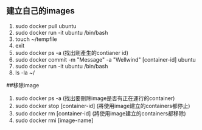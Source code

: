 ## 建立自己的images

1. sudo docker pull ubuntu
2. sudo docker run -it ubuntu /bin/bash
3. touch ~/tempfile
3. exit
4. sudo docker ps -a (找出剛產生的contianer id)
5. sudo docker commit -m "Message" -a "Wellwind" [container-id] ubuntu
6. sudo docker run -it ubuntu /bin/bash
7. ls -la ~/

##移除image

1. sudo docker ps -a (找出要刪除image是否有正在運行的container)
2. sudo docker stop [container-id] (將使用image建立的containers都停止)
3. sudo docker rm [container-id] (將使用image建立的containers都移除)
3. sudo docker rmi [image-name]
